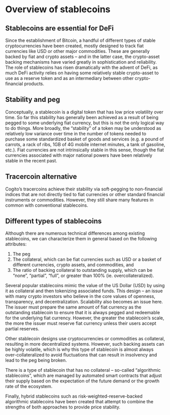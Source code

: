 # Overview of stablecoins

## Stablecoins are essential for DeFi

Since the establishment of Bitcoin, a handful of different types of stable cryptocurrencies have been created, mostly designed to track fiat currencies like USD or other major commodities. These are generally backed by fiat and crypto assets – and in the latter case, the crypto-asset backing mechanisms have varied greatly in sophistication and reliability. The role of stablecoins has risen dramatically with the advent of DeFi, as much DeFi activity relies on having some relatively stable crypto-asset to use as a reserve token and as an intermediary between other crypto-financial products.

## Stability and peg

Conceptually, a stablecoin is a digital token that has low price volatility over time. So far this stability has generally been achieved as a result of being pegged to some underlying fiat currency, but this is not the only logical way to do things. More broadly, the “stability” of a token may be understood as relatively low variance over time in the number of tokens needed to purchase some standardized basket of goods and services (e.g. a pound of carrots, a rack of ribs, 1GB of 4G mobile internet minutes, a tank of gasoline, etc.). Fiat currencies are not intrinsically stable in this sense, though the fiat currencies associated with major national powers have been relatively stable in the recent past.

## Tracercoin alternative

Cogito’s tracercoins achieve their stability via soft-pegging to non-financial indices that are not directly tied to fiat currencies or other standard financial instruments or commodities. However, they still share many features in common with conventional stablecoins.

## Different types of stablecoins

Although there are numerous technical differences among existing stablecoins, we can characterize them in general based on the following attributes:

1. The peg
2. The collateral, which can be fiat currencies such as USD or a basket of different currencies, crypto assets, and commodities, and
3. The ratio of backing collateral to outstanding supply, which can be “none”, “partial”, “full”, or greater than 100% (ie. overcollateralized).

Several popular stablecoins mimic the value of the US Dollar (USD) by using it as collateral and then tokenizing associated funds. This design – an issue with many crypto investors who believe in the core values of openness, transparency, and decentralization. Scalability also becomes an issue here. The issuer must prepare the same amount of fiat currency as the outstanding stablecoin to ensure that it is always pegged and redeemable for the underlying fiat currency. However, the greater the stablecoin’s scale, the more the issuer must reserve fiat currency unless their users accept partial reserves.

Other stablecoin designs use cryptocurrencies or commodities as collateral, resulting in more decentralized systems. However, such backing assets can be highly volatile, which is why this type of stablecoin is almost always over-collateralized to avoid fluctuations that can result in insolvency and lead to the peg being broken.

There is a type of stablecoin that has no collateral – so-called “algorithmic stablecoins”, which are managed by automated smart contracts that adjust their supply based on the expectation of the future demand or the growth rate of the ecosystem.

Finally, hybrid stablecoins such as risk-weighted-reserve-backed algorithmic stablecoins have been created that attempt to combine the strengths of both approaches to provide price stability.
